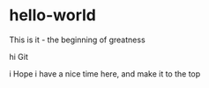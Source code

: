 # hello-world
This is it - the beginning of greatness

hi Git

i Hope i have a nice time here, and make it to the top
